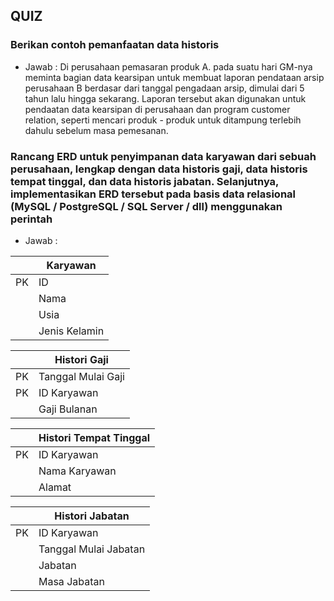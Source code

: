 ## QUIZ
### Berikan contoh pemanfaatan data historis
- Jawab : Di perusahaan pemasaran produk A. pada suatu hari GM-nya meminta bagian data kearsipan untuk membuat laporan pendataan arsip perusahaan B berdasar dari tanggal pengadaan arsip, dimulai dari 5 tahun lalu hingga sekarang. Laporan tersebut akan digunakan untuk pendaatan data kearsipan di perusahaan dan program customer relation, seperti mencari produk - produk untuk ditampung terlebih dahulu sebelum masa pemesanan.
### Rancang ERD untuk penyimpanan data karyawan dari sebuah perusahaan, lengkap dengan data historis gaji, data historis tempat tinggal, dan data historis jabatan. Selanjutnya, implementasikan ERD tersebut pada basis data relasional (MySQL / PostgreSQL / SQL Server / dll) menggunakan perintah
- Jawab : 

||Karyawan|
|---|---|
|PK|ID|
||Nama|
||Usia|
||Jenis Kelamin|

||Histori Gaji|
|---|---|
|PK|Tanggal Mulai Gaji|
|PK|ID Karyawan|
||Gaji Bulanan|

||Histori Tempat Tinggal|
|---|---|
|PK|ID Karyawan|
||Nama Karyawan|
||Alamat|

||Histori Jabatan|
|---|---|
|PK|ID Karyawan|
||Tanggal Mulai Jabatan|
||Jabatan|
||Masa Jabatan|
